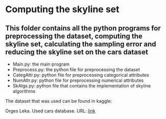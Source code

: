 # Computing the skyline set 
## This folder contains all the python programs for preprocessing the dataset, computing the skyline set, calculating the sampling error and reducing the skyline set on the cars dataset

* Main.py: the main program
* Preprocess.py: the python file for preprocessing the dataset
* CategAttr.py:  python file for preprocessing categorical attributes
* NumAttr.py: python file for preprocessing numerical attributes
* SkAlgs.py: python file that contains the implementation of skyline algorithms

The dataset that was used can be found in kaggle:

Orges Leka. Used cars database. URL: [link](https://www.kaggle.com/orgesleka/used-cars-database/version/1) 
